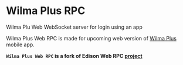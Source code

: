 # Wilma Plus RPC
Wilma Plu Web WebSocket server for login using an app

Wilma Plus Web RPC is made for upcoming web version of [Wilma Plus](https://wilmaplus.fi) mobile app.

__`Wilma Plus Web RPC` is a fork of Edison Web RPC [project](https://github.com/developerfromjokela/edison-web-rpc)__
